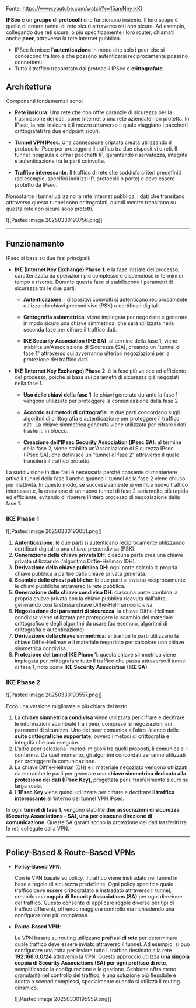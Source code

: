 Fonte: https://www.youtube.com/watch?v=15amNny_kKI

**IPSec** è un **gruppo di protocolli** che funzionano insieme. Il loro scopo è quello di creare tunnel di rete sicuri attraverso reti non sicure. Ad esempio, collegando due reti sicure, o più specificamente i loro router, chiamati anche **peer**, attraverso la rete Internet pubblica. 

- IPSec fornisce l'**autenticazione** in modo che solo i peer che si conoscono tra loro e che possono autenticarsi reciprocamente possano connettersi. 
- Tutto il traffico trasportato dai protocolli IPSec è **crittografato**.

## **Architettura**

Componenti fondamentali sono:

- **Rete insicura**: Una rete che non offre garanzie di sicurezza per la trasmissione dei dati, come Internet o una rete aziendale non protetta. In IPsec, la rete insicura è il mezzo attraverso il quale viaggiano i pacchetti crittografati tra due endpoint sicuri.
    
- **Tunnel VPN IPsec**: Una connessione criptata creata utilizzando il protocollo IPsec per proteggere il traffico tra due dispositivi o reti. Il tunnel incapsula e cifra i pacchetti IP, garantendo riservatezza, integrità e autenticazione tra le parti coinvolte.
    
- **Traffico interessante**: Il traffico di rete che soddisfa criteri predefiniti (ad esempio, specifici indirizzi IP, protocolli o porte) e deve essere protetto da IPsec. 

Nonostante i tunnel utilizzino la rete Internet pubblica, i dati che transitano attraverso questo tunnel sono crittografati, quindi mentre transitano su questa rete non sicura sono protetti.

![[Pasted image 20250330193756.png]]

---

## **Funzionamento**

IPsec si basa su due fasi principali:

- **IKE (Internet Key Exchange) Phase 1**: è la fase iniziale del processo, caratterizzata da operazioni più complesse e dispendiose in termini di tempo e risorse. Durante questa fase si stabiliscono i parametri di sicurezza tra le due parti.
    
    - **Autenticazione**: i dispositivi coinvolti si autenticano reciprocamente utilizzando chiavi precondivise (PSK) o certificati digitali.
        
    - **Crittografia asimmetrica**: viene impiegata per negoziare e generare in modo sicuro una chiave simmetrica, che sarà utilizzata nella seconda fase per cifrare il traffico dati.
        
    - **IKE Security Association (IKE SA)**: al termine della fase 1, viene stabilita un'Associazione di Sicurezza (SA), creando un "tunnel di fase 1" attraverso cui avverranno ulteriori negoziazioni per la protezione del traffico dati.


- **IKE (Internet Key Exchange) Phase 2**: è la fase più veloce ed efficiente del processo, poiché si basa sui parametri di sicurezza già negoziati nella fase 1.
    
    - **Uso delle chiavi della fase 1**: le chiavi generate durante la fase 1 vengono utilizzate per proteggere la comunicazione della fase 2.
        
    - **Accordo sui metodi di crittografia**: le due parti concordano sugli algoritmi di crittografia e autenticazione per proteggere il traffico dati. La chiave simmetrica generata viene utilizzata per cifrare i dati trasferiti in blocco.
        
    - **Creazione dell'IPsec Security Association (IPsec SA)**: al termine della fase 2, viene stabilita un'Associazione di Sicurezza IPsec (IPsec SA), che definisce un "tunnel di fase 2" attraverso il quale transiterà il traffico protetto.

La suddivisione in due fasi è necessaria perché consente di mantenere attivo il tunnel della fase 1 anche quando il tunnel della fase 2 viene chiuso per inattività. In questo modo, se successivamente si verifica nuovo traffico interessante, la creazione di un nuovo tunnel di fase 2 sarà molto più rapida ed efficiente, evitando di ripetere l'intero processo di negoziazione della fase 1.

### **IKE Phase 1**

![[Pasted image 20250330193651.png]]

1. **Autenticazione**: le due parti si autenticano reciprocamente utilizzando certificati digitali o una chiave precondivisa (PSK).
2. **Generazione della chiave privata DH**: ciascuna parte crea una chiave privata utilizzando l'algoritmo Diffie-Hellman (DH).    
3. **Derivazione della chiave pubblica DH**: ogni parte calcola la propria chiave pubblica a partire dalla chiave privata generata.
4. **Scambio delle chiavi pubbliche**: le due parti si inviano reciprocamente le chiavi pubbliche attraverso la rete pubblica.
5. **Generazione della chiave condivisa DH**: ciascuna parte combina la propria chiave privata con la chiave pubblica ricevuta dall'altra, generando così la stessa chiave Diffie-Hellman condivisa.
6. **Negoziazione dei parametri di sicurezza**: la chiave Diffie-Hellman condivisa viene utilizzata per proteggere lo scambio del materiale crittografico e degli algoritmi da usare (ad esempio, algoritmi di crittografia e autenticazione).
7. **Derivazione della chiave simmetrica**: entrambe le parti utilizzano la chiave Diffie-Hellman e il materiale negoziato per calcolare una chiave simmetrica condivisa.
8. **Protezione del tunnel IKE Phase 1**: questa chiave simmetrica viene impiegata per crittografare tutto il traffico che passa attraverso il tunnel di fase 1, noto come **IKE Security Association (IKE SA)**.

### **IKE Phase 2**

![[Pasted image 20250330193557.png]]

Ecco una versione migliorata e più chiara del testo:

1. La **chiave simmetrica condivisa** viene utilizzata per cifrare e decifrare le informazioni scambiate tra i peer, comprese le negoziazioni sui parametri di sicurezza. Uno dei peer comunica all’altro l’elenco delle **suite crittografiche supportate**, ovvero i metodi di crittografia e integrità che può eseguire.
2. L’altro peer seleziona i metodi migliori tra quelli proposti, li comunica e li conferma. Da quel momento, gli algoritmi concordati verranno utilizzati per proteggere la comunicazione.
3. La chiave Diffie-Hellman (DH) e il materiale negoziato vengono utilizzati da entrambe le parti per generare una **chiave simmetrica dedicata alla protezione dei dati (IPsec Key)**, progettata per il trasferimento sicuro su larga scala.
4. L’**IPsec Key** viene quindi utilizzata per cifrare e decifrare il **traffico interessante** all’interno del tunnel VPN IPsec.

In ogni **tunnel di fase 1**, vengono stabilite **due associazioni di sicurezza (Security Associations - SA), una per ciascuna direzione di comunicazione**. Queste SA garantiscono la protezione dei dati trasferiti tra le reti collegate dalla VPN.

---

## **Policy-Based & Route-Based VPNs**

- **Policy-Based VPN**:  
    
    Con le VPN basate su policy, il traffico viene instradato nel tunnel in base a regole di sicurezza predefinite. Ogni policy specifica quale traffico deve essere crittografato e instradato attraverso il tunnel, creando una **coppia di Security Associations (SA)** per ogni direzione del traffico. Questo consente di applicare regole diverse per tipi di traffico differenti, offrendo maggiore controllo ma richiedendo una configurazione più complessa.
    
- **Route-Based VPN**:  

    Le VPN basate su routing utilizzano **prefissi di rete** per determinare quale traffico deve essere inviato attraverso il tunnel. Ad esempio, si può configurare una rotta per inviare tutto il traffico destinato alla rete **192.168.0.0/24** attraverso la VPN. Questo approccio utilizza **una singola coppia di Security Associations (SA) per ogni prefisso di rete**, semplificando la configurazione e la gestione. Sebbene offra meno granularità nel controllo del traffico, è una soluzione più flessibile e adatta a scenari complessi, specialmente quando si utilizza il routing dinamico.


	![[Pasted image 20250330195959.png]]
